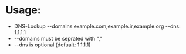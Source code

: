 # Usage:

- DNS-Lookup --domains example.com,example.ir,example.org  --dns: 1.1.1.1
- --domains must be seprated with ","
- --dns is optional (defualt: 1.1.1.1)
